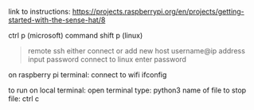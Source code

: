 link to instructions:
https://projects.raspberrypi.org/en/projects/getting-started-with-the-sense-hat/8


ctrl p (microsoft)
command shift p (linux)
>remote ssh either connect or add new host
  username@ip address
input password 
connect to linux
enter password


on raspberry pi terminal:
connect to wifi 
ifconfig

to run on local terminal:
open terminal
type:
    python3 name of file
to stop file:
    ctrl c 

